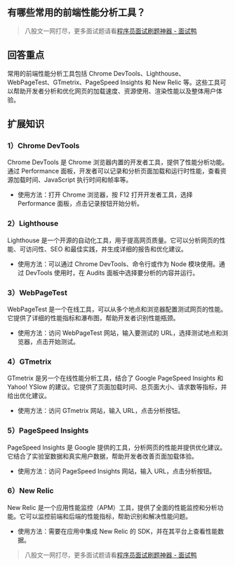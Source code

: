 ## 有哪些常用的前端性能分析工具？
> 八股文一网打尽，更多面试题请看[程序员面试刷题神器 - 面试鸭](https://www.mianshiya.com/)

## 回答重点

常用的前端性能分析工具包括 Chrome DevTools、Lighthouse、WebPageTest、GTmetrix、PageSpeed Insights 和 New Relic 等。这些工具可以帮助开发者分析和优化网页的加载速度、资源使用、渲染性能以及整体用户体验。

## 扩展知识

### 1）Chrome DevTools

Chrome DevTools 是 Chrome 浏览器内置的开发者工具，提供了性能分析功能。通过 Performance 面板，开发者可以记录和分析页面加载和运行时性能，查看资源加载时间、JavaScript 执行时间和帧率等。

- 使用方法：打开 Chrome 浏览器，按 F12 打开开发者工具，选择 Performance 面板，点击记录按钮开始分析。

### 2）Lighthouse

Lighthouse 是一个开源的自动化工具，用于提高网页质量。它可以分析网页的性能、可访问性、SEO 和最佳实践，并生成详细的报告和优化建议。

- 使用方法：可以通过 Chrome DevTools、命令行或作为 Node 模块使用。通过 DevTools 使用时，在 Audits 面板中选择要分析的内容并运行。

### 3）WebPageTest

WebPageTest 是一个在线工具，可以从多个地点和浏览器配置测试网页的性能。它提供了详细的性能指标和瀑布图，帮助开发者识别性能瓶颈。

- 使用方法：访问 WebPageTest 网站，输入要测试的 URL，选择测试地点和浏览器，点击开始测试。

### 4）GTmetrix

GTmetrix 是另一个在线性能分析工具，结合了 Google PageSpeed Insights 和 Yahoo! YSlow 的建议。它提供了页面加载时间、总页面大小、请求数等指标，并给出优化建议。

- 使用方法：访问 GTmetrix 网站，输入 URL，点击分析按钮。

### 5）PageSpeed Insights

PageSpeed Insights 是 Google 提供的工具，分析网页的性能并提供优化建议。它结合了实验室数据和真实用户数据，帮助开发者改善页面加载体验。

- 使用方法：访问 PageSpeed Insights 网站，输入 URL，点击分析按钮。

### 6）New Relic

New Relic 是一个应用性能监控（APM）工具，提供了全面的性能监控和分析功能。它可以监控前端和后端的性能指标，帮助识别和解决性能问题。

- 使用方法：需要在应用中集成 New Relic 的 SDK，并在其平台上查看性能数据。


> 八股文一网打尽，更多面试题请看[程序员面试刷题神器 - 面试鸭](https://www.mianshiya.com/)